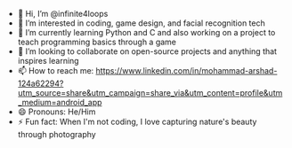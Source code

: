 - 👋 Hi, I’m @infinite4loops
- 👀 I’m interested in coding, game design, and facial recognition tech
- 🌱 I’m currently learning Python and C and also working on a project to teach programming basics through a game
- 💞️ I’m looking to collaborate on open-source projects and anything that inspires learning
- 📫 How to reach me: https://www.linkedin.com/in/mohammad-arshad-124a62294?utm_source=share&utm_campaign=share_via&utm_content=profile&utm_medium=android_app 
- 😄 Pronouns: He/Him
- ⚡ Fun fact: When I'm not coding, I love capturing nature's beauty through photography

<!---
infinite4loops/infinite4loops is a ✨ special ✨ repository because its `README.md` (this file) appears on your GitHub profile.
You can click the Preview link to take a look at your changes.
--->
